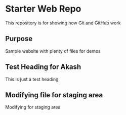# Starter Web Repo

This repository is for showing how Git and GitHub work

## Purpose

Sample website with plenty of files for demos

## Test Heading for Akash

This is just a test heading

## Modifying file for staging area

Modifying for staging area